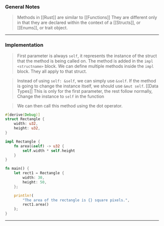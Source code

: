 
### General Notes

> Methods in [[Rust]] are similar to [[Functions]]
> They are different only in that they are declared within the context of a [[Structs]], or [[Enums]], or trait object.

---

### Implementation

> First parameter is always `self`, it represents the instance of the struct that the method is being called on. 
> The method is added in the  `impl <structname>` block.
> We can define multiple methods inside the `impl` block. They all apply to that struct.

> Instead of using `self: &self`, we can simply use `&self`.
> If the method is going to change the instance itself, we should use `&mut self`. [[Data Types]]
> This is only for the first parameter, the rest follow normally,
> Change the instance to `self` in the function

> We can then call this method using the dot operator.

```Rust
#[derive(Debug)]
struct Rectangle {
    width: u32,
    height: u32,
}

impl Rectangle {
    fn area(&self) -> u32 {
        self.width * self.height
    }
}

fn main() {
    let rect1 = Rectangle {
        width: 30,
        height: 50,
    };

    println!(
        "The area of the rectangle is {} square pixels.",
        rect1.area()
    );
}

```

---


